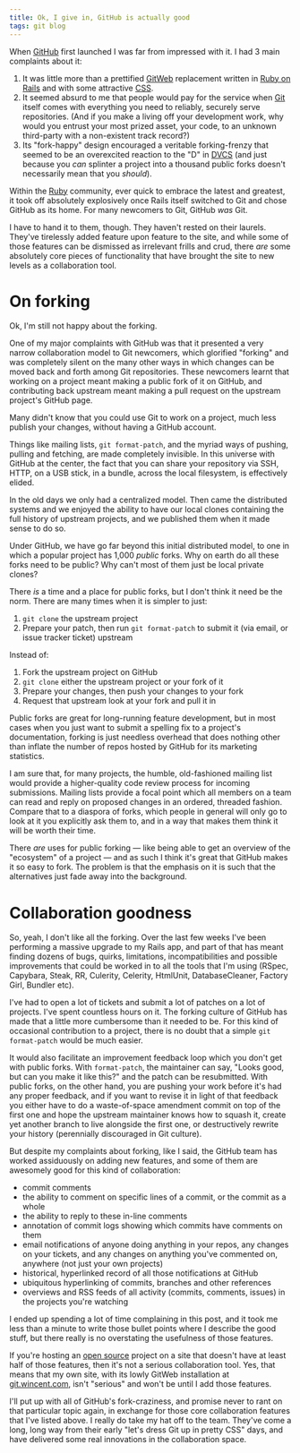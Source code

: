```yaml
---
title: Ok, I give in, GitHub is actually good
tags: git blog
---
```


When [GitHub](/wiki/GitHub) first launched I was far from impressed with it. I had 3 main complaints about it:

1.  It was little more than a prettified [GitWeb](/wiki/GitWeb) replacement written in [Ruby on Rails](/wiki/Ruby_on_Rails) and with some attractive [CSS](/wiki/CSS).
2.  It seemed absurd to me that people would pay for the service when [Git](/wiki/Git) itself comes with everything you need to reliably, securely serve repositories. (And if you make a living off your development work, why would you entrust your most prized asset, your code, to an unknown third-party with a non-existent track record?)
3.  Its "fork-happy" design encouraged a veritable forking-frenzy that seemed to be an overexcited reaction to the "D" in [DVCS](/wiki/DVCS) (and just because you *can* splinter a project into a thousand public forks doesn't necessarily mean that you *should*).

Within the [Ruby](/wiki/Ruby) community, ever quick to embrace the latest and greatest, it took off absolutely explosively once Rails itself switched to Git and chose GitHub as its home. For many newcomers to Git, GitHub *was* Git.

I have to hand it to them, though. They haven't rested on their laurels. They've tirelessly added feature upon feature to the site, and while some of those features can be dismissed as irrelevant frills and crud, there *are* some absolutely core pieces of functionality that have brought the site to new levels as a collaboration tool.

# On forking

Ok, I'm still not happy about the forking.

One of my major complaints with GitHub was that it presented a very narrow collaboration model to Git newcomers, which glorified "forking" and was completely silent on the many other ways in which changes can be moved back and forth among Git repositories. These newcomers learnt that working on a project meant making a public fork of it on GitHub, and contributing back upstream meant making a pull request on the upstream project's GitHub page.

Many didn't know that you could use Git to work on a project, much less publish your changes, without having a GitHub account.

Things like mailing lists, `git format-patch`, and the myriad ways of pushing, pulling and fetching, are made completely invisible. In this universe with GitHub at the center, the fact that you can share your repository via SSH, HTTP, on a USB stick, in a bundle, across the local filesystem, is effectively elided.

In the old days we only had a centralized model. Then came the distributed systems and we enjoyed the ability to have our local clones containing the full history of upstream projects, and we published them when it made sense to do so.

Under GitHub, we have go far beyond this initial distributed model, to one in which a popular project has 1,000 *public* forks. Why on earth do all these forks need to be public? Why can't most of them just be local private clones?

There *is* a time and a place for public forks, but I don't think it need be the norm. There are many times when it is simpler to just:

1.  `git clone` the upstream project
2.  Prepare your patch, then run `git format-patch` to submit it (via email, or issue tracker ticket) upstream

Instead of:

1.  Fork the upstream project on GitHub
2.  `git clone` either the upstream project or your fork of it
3.  Prepare your changes, then push your changes to your fork
4.  Request that upstream look at your fork and pull it in

Public forks are great for long-running feature development, but in most cases when you just want to submit a spelling fix to a project's documentation, forking is just needless overhead that does nothing other than inflate the number of repos hosted by GitHub for its marketing statistics.

I am sure that, for many projects, the humble, old-fashioned mailing list would provide a higher-quality code review process for incoming submissions. Mailing lists provide a focal point which all members on a team can read and reply on proposed changes in an ordered, threaded fashion. Compare that to a diaspora of forks, which people in general will only go to look at it you explicitly ask them to, and in a way that makes them think it will be worth their time.

There *are* uses for public forking — like being able to get an overview of the "ecosystem" of a project — and as such I think it's great that GitHub makes it so easy to fork. The problem is that the emphasis on it is such that the alternatives just fade away into the background.

# Collaboration goodness

So, yeah, I don't like all the forking. Over the last few weeks I've been performing a massive upgrade to my Rails app, and part of that has meant finding dozens of bugs, quirks, limitations, incompatibilities and possible improvements that could be worked in to all the tools that I'm using (RSpec, Capybara, Steak, RR, Culerity, Celerity, HtmlUnit, DatabaseCleaner, Factory Girl, Bundler etc).

I've had to open a lot of tickets and submit a lot of patches on a lot of projects. I've spent countless hours on it. The forking culture of GitHub has made that a little more cumbersome than it needed to be. For this kind of occasional contribution to a project, there is no doubt that a simple `git format-patch` would be much easier.

It would also facilitate an improvement feedback loop which you don't get with public forks. With `format-patch`, the maintainer can say, "Looks good, but can you make it like this?" and the patch can be resubmitted. With public forks, on the other hand, you are pushing your work before it's had any proper feedback, and if you want to revise it in light of that feedback you either have to do a waste-of-space amendment commit on top of the first one and hope the upstream maintainer knows how to squash it, create yet another branch to live alongside the first one, or destructively rewrite your history (perennially discouraged in Git culture).

But despite my complaints about forking, like I said, the GitHub team has worked assiduously on adding new features, and some of them are awesomely good for this kind of collaboration:

-   commit comments
-   the ability to comment on specific lines of a commit, or the commit as a whole
-   the ability to reply to these in-line comments
-   annotation of commit logs showing which commits have comments on them
-   email notifications of anyone doing anything in your repos, any changes on your tickets, and any changes on anything you've commented on, anywhere (not just your own projects)
-   historical, hyperlinked record of all those notifications at GitHub
-   ubiquitous hyperlinking of commits, branches and other references
-   overviews and RSS feeds of all activity (commits, comments, issues) in the projects you're watching

I ended up spending a lot of time complaining in this post, and it took me less than a minute to write those bullet points where I describe the good stuff, but there really is no overstating the usefulness of those features.

If you're hosting an [open source](/wiki/open_source) project on a site that doesn't have at least half of those features, then it's not a serious collaboration tool. Yes, that means that my own site, with its lowly GitWeb installation at [git.wincent.com](http://git.wincent.com/), isn't "serious" and won't be until I add those features.

I'll put up with all of GitHub's fork-craziness, and promise never to rant on that particular topic again, in exchange for those core collaboration features that I've listed above. I really do take my hat off to the team. They've come a long, long way from their early "let's dress Git up in pretty CSS" days, and have delivered some real innovations in the collaboration space.

